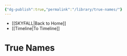 ```yaml
---
{"dg-publish":true,"permalink":"/library/true-names/"}
---
```


- [[SKYFALL\|Back to Home]]
- [[Timeline\|To Timeline]]

# True Names
